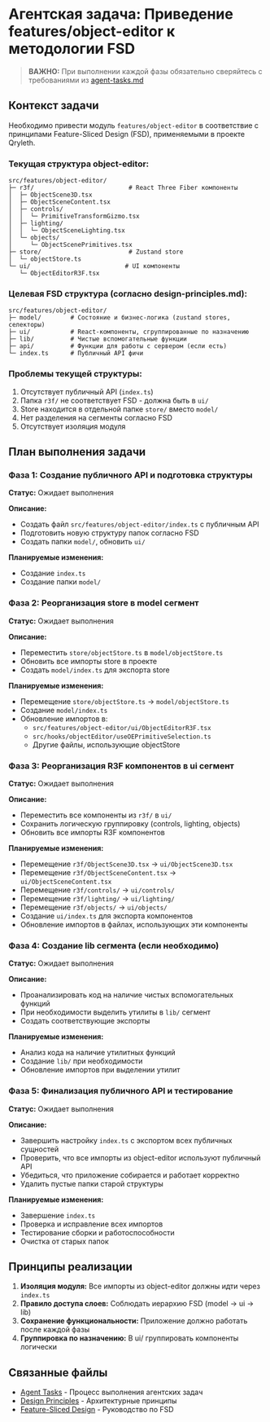 # Агентская задача: Приведение features/object-editor к методологии FSD

> **ВАЖНО:** При выполнении каждой фазы обязательно сверяйтесь с требованиями из [agent-tasks.md](../../docs/development/workflows/agent-tasks.md)

## Контекст задачи

Необходимо привести модуль `features/object-editor` в соответствие с принципами Feature-Sliced Design (FSD), применяемыми в проекте Qryleth.

### Текущая структура object-editor:
```
src/features/object-editor/
├─ r3f/                          # React Three Fiber компоненты
│  ├─ ObjectScene3D.tsx
│  ├─ ObjectSceneContent.tsx
│  ├─ controls/
│  │  └─ PrimitiveTransformGizmo.tsx
│  ├─ lighting/
│  │  └─ ObjectSceneLighting.tsx
│  └─ objects/
│     └─ ObjectScenePrimitives.tsx
├─ store/                        # Zustand store
│  └─ objectStore.ts
└─ ui/                          # UI компоненты
   └─ ObjectEditorR3F.tsx
```

### Целевая FSD структура (согласно design-principles.md):
```
src/features/object-editor/
├─ model/        # Состояние и бизнес-логика (zustand stores, селекторы)
├─ ui/           # React-компоненты, сгруппированные по назначению
├─ lib/          # Чистые вспомогательные функции
├─ api/          # Функции для работы с сервером (если есть)
└─ index.ts      # Публичный API фичи
```

### Проблемы текущей структуры:
1. Отсутствует публичный API (`index.ts`)
2. Папка `r3f/` не соответствует FSD - должна быть в `ui/`
3. Store находится в отдельной папке `store/` вместо `model/`
4. Нет разделения на сегменты согласно FSD
5. Отсутствует изоляция модуля

## План выполнения задачи

### Фаза 1: Создание публичного API и подготовка структуры 
**Статус:** Ожидает выполнения

**Описание:** 
- Создать файл `src/features/object-editor/index.ts` с публичным API
- Подготовить новую структуру папок согласно FSD
- Создать папки `model/`, обновить `ui/`

**Планируемые изменения:**
- Создание `index.ts`
- Создание папки `model/`

### Фаза 2: Реорганизация store в model сегмент
**Статус:** Ожидает выполнения

**Описание:**
- Переместить `store/objectStore.ts` в `model/objectStore.ts`
- Обновить все импорты store в проекте
- Создать `model/index.ts` для экспорта store

**Планируемые изменения:**
- Перемещение `store/objectStore.ts` → `model/objectStore.ts`
- Создание `model/index.ts`
- Обновление импортов в:
  - `src/features/object-editor/ui/ObjectEditorR3F.tsx`
  - `src/hooks/objectEditor/useOEPrimitiveSelection.ts`
  - Другие файлы, использующие objectStore

### Фаза 3: Реорганизация R3F компонентов в ui сегмент 
**Статус:** Ожидает выполнения

**Описание:**
- Переместить все компоненты из `r3f/` в `ui/`
- Сохранить логическую группировку (controls, lighting, objects)
- Обновить все импорты R3F компонентов

**Планируемые изменения:**
- Перемещение `r3f/ObjectScene3D.tsx` → `ui/ObjectScene3D.tsx`
- Перемещение `r3f/ObjectSceneContent.tsx` → `ui/ObjectSceneContent.tsx`
- Перемещение `r3f/controls/` → `ui/controls/`
- Перемещение `r3f/lighting/` → `ui/lighting/`
- Перемещение `r3f/objects/` → `ui/objects/`
- Создание `ui/index.ts` для экспорта компонентов
- Обновление импортов в файлах, использующих эти компоненты

### Фаза 4: Создание lib сегмента (если необходимо) 
**Статус:** Ожидает выполнения

**Описание:**
- Проанализировать код на наличие чистых вспомогательных функций
- При необходимости выделить утилиты в `lib/` сегмент
- Создать соответствующие экспорты

**Планируемые изменения:**
- Анализ кода на наличие утилитных функций
- Создание `lib/` при необходимости
- Обновление импортов при выделении утилит

### Фаза 5: Финализация публичного API и тестирование 
**Статус:** Ожидает выполнения

**Описание:**
- Завершить настройку `index.ts` с экспортом всех публичных сущностей
- Проверить, что все импорты из object-editor используют публичный API
- Убедиться, что приложение собирается и работает корректно
- Удалить пустые папки старой структуры

**Планируемые изменения:**
- Завершение `index.ts`
- Проверка и исправление всех импортов
- Тестирование сборки и работоспособности
- Очистка от старых папок

## Принципы реализации

1. **Изоляция модуля:** Все импорты из object-editor должны идти через `index.ts`
2. **Правило доступа слоев:** Соблюдать иерархию FSD (model → ui → lib)
3. **Сохранение функциональности:** Приложение должно работать после каждой фазы
4. **Группировка по назначению:** В ui/ группировать компоненты логически

## Связанные файлы

- [Agent Tasks](../../docs/development/workflows/agent-tasks.md) - Процесс выполнения агентских задач
- [Design Principles](../../docs/architecture/design-principles.md) - Архитектурные принципы
- [Feature-Sliced Design](../../docs/architecture/feature-sliced-design.md) - Руководство по FSD
